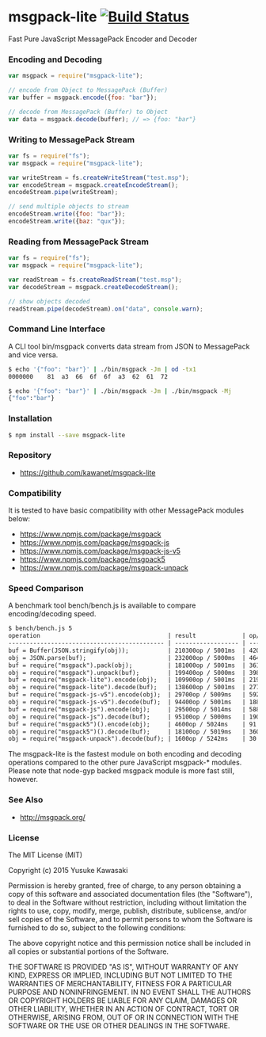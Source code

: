 # msgpack-lite [![Build Status](https://travis-ci.org/kawanet/msgpack-lite.svg?branch=master)](https://travis-ci.org/kawanet/msgpack-lite)

Fast Pure JavaScript MessagePack Encoder and Decoder

### Encoding and Decoding

```js
var msgpack = require("msgpack-lite");

// encode from Object to MessagePack (Buffer)
var buffer = msgpack.encode({foo: "bar"});

// decode from MessagePack (Buffer) to Object 
var data = msgpack.decode(buffer); // => {foo: "bar"}
```

### Writing to MessagePack Stream

```js
var fs = require("fs");
var msgpack = require("msgpack-lite");

var writeStream = fs.createWriteStream("test.msp");
var encodeStream = msgpack.createEncodeStream();
encodeStream.pipe(writeStream);

// send multiple objects to stream
encodeStream.write({foo: "bar"});
encodeStream.write({baz: "qux"});
```

### Reading from MessagePack Stream

```js
var fs = require("fs");
var msgpack = require("msgpack-lite");

var readStream = fs.createReadStream("test.msp");
var decodeStream = msgpack.createDecodeStream();

// show objects decoded
readStream.pipe(decodeStream).on("data", console.warn);
```

### Command Line Interface

A CLI tool bin/msgpack converts data stream from JSON to MessagePack and vice versa.

```sh
$ echo '{"foo": "bar"}' | ./bin/msgpack -Jm | od -tx1
0000000    81  a3  66  6f  6f  a3  62  61  72

$ echo '{"foo": "bar"}' | ./bin/msgpack -Jm | ./bin/msgpack -Mj
{"foo":"bar"}
```

### Installation

```sh
$ npm install --save msgpack-lite
```

### Repository

- https://github.com/kawanet/msgpack-lite

### Compatibility

It is tested to have basic compatibility with other MessagePack modules below:

- https://www.npmjs.com/package/msgpack
- https://www.npmjs.com/package/msgpack-js
- https://www.npmjs.com/package/msgpack-js-v5
- https://www.npmjs.com/package/msgpack5
- https://www.npmjs.com/package/msgpack-unpack

### Speed Comparison

A benchmark tool bench/bench.js is available to compare encoding/decoding speed.

```txt
$ bench/bench.js 5
operation                                    | result             | op/ms
-------------------------------------------- | ------------------ | -----
buf = Buffer(JSON.stringify(obj));           | 210300op / 5001ms  | 4205
obj = JSON.parse(buf);                       | 232000op / 5000ms  | 4640
buf = require("msgpack").pack(obj);          | 181000op / 5001ms  | 3619
obj = require("msgpack").unpack(buf);        | 199400op / 5000ms  | 3988
buf = require("msgpack-lite").encode(obj);   | 109900op / 5001ms  | 2197
obj = require("msgpack-lite").decode(buf);   | 138600op / 5001ms  | 2771
buf = require("msgpack-js-v5").encode(obj);  | 29700op / 5009ms   | 592
obj = require("msgpack-js-v5").decode(buf);  | 94400op / 5001ms   | 1887
buf = require("msgpack-js").encode(obj);     | 29500op / 5014ms   | 588
obj = require("msgpack-js").decode(buf);     | 95100op / 5000ms   | 1902
buf = require("msgpack5")().encode(obj);     | 4600op / 5024ms    | 91
obj = require("msgpack5")().decode(buf);     | 18100op / 5019ms   | 360
obj = require("msgpack-unpack").decode(buf); | 1600op / 5242ms    | 30
```

The msgpack-lite is the fastest module on both encoding and decoding
operations compared to the other pure JavaScript msgpack-* modules.
Please note that node-gyp backed msgpack module is more fast still, however.

### See Also

- http://msgpack.org/

### License

The MIT License (MIT)

Copyright (c) 2015 Yusuke Kawasaki

Permission is hereby granted, free of charge, to any person obtaining a copy
of this software and associated documentation files (the "Software"), to deal
in the Software without restriction, including without limitation the rights
to use, copy, modify, merge, publish, distribute, sublicense, and/or sell
copies of the Software, and to permit persons to whom the Software is
furnished to do so, subject to the following conditions:

The above copyright notice and this permission notice shall be included in all
copies or substantial portions of the Software.

THE SOFTWARE IS PROVIDED "AS IS", WITHOUT WARRANTY OF ANY KIND, EXPRESS OR
IMPLIED, INCLUDING BUT NOT LIMITED TO THE WARRANTIES OF MERCHANTABILITY,
FITNESS FOR A PARTICULAR PURPOSE AND NONINFRINGEMENT. IN NO EVENT SHALL THE
AUTHORS OR COPYRIGHT HOLDERS BE LIABLE FOR ANY CLAIM, DAMAGES OR OTHER
LIABILITY, WHETHER IN AN ACTION OF CONTRACT, TORT OR OTHERWISE, ARISING FROM,
OUT OF OR IN CONNECTION WITH THE SOFTWARE OR THE USE OR OTHER DEALINGS IN THE
SOFTWARE.
